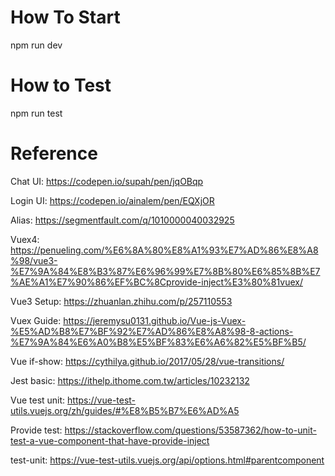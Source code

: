 # How To Start
npm run dev

# How to Test
npm run test


# Reference
Chat UI: https://codepen.io/supah/pen/jqOBqp

Login UI: https://codepen.io/ainalem/pen/EQXjOR

Alias: https://segmentfault.com/q/1010000040032925

Vuex4: https://penueling.com/%E6%8A%80%E8%A1%93%E7%AD%86%E8%A8%98/vue3-%E7%9A%84%E8%B3%87%E6%96%99%E7%8B%80%E6%85%8B%E7%AE%A1%E7%90%86%EF%BC%8Cprovide-inject%E3%80%81vuex/

Vue3 Setup: https://zhuanlan.zhihu.com/p/257110553

Vuex Guide: https://jeremysu0131.github.io/Vue-js-Vuex-%E5%AD%B8%E7%BF%92%E7%AD%86%E8%A8%98-8-actions-%E7%9A%84%E6%A0%B8%E5%BF%83%E6%A6%82%E5%BF%B5/

Vue if-show: https://cythilya.github.io/2017/05/28/vue-transitions/

Jest basic: https://ithelp.ithome.com.tw/articles/10232132

Vue test unit: https://vue-test-utils.vuejs.org/zh/guides/#%E8%B5%B7%E6%AD%A5

Provide test: https://stackoverflow.com/questions/53587362/how-to-unit-test-a-vue-component-that-have-provide-inject

test-unit: https://vue-test-utils.vuejs.org/api/options.html#parentcomponent